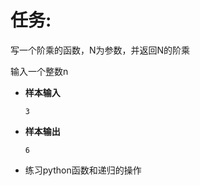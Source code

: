# 任务:

写一个阶乘的函数，N为参数，并返回N的阶乘

输入一个整数n

- **样本输入**

  ```
  3
  ```

- **样本输出**

  ```
  6
  ```

- 练习python函数和递归的操作

